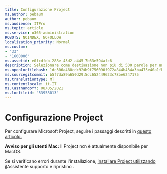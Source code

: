 ```yaml
---
title: Configurazione Project
ms.author: pebaum
author: pebaum
ms.audience: ITPro
ms.topic: article
ms.service: o365-administration
ROBOTS: NOINDEX, NOFOLLOW
localization_priority: Normal
ms.custom:
- "33"
- "1600006"
ms.assetid: e0fcdfdb-288e-43d2-a445-7b63e594afc6
description: Selezionare come destinazione non più di 500 parole per un articolo.
ms.openlocfilehash: 1dc306a480cdc920b9f756090f972a844b434a3ba475e40a1fbb08c89f625c51
ms.sourcegitcommit: b5f7da89a650d2915dc652449623c78be6247175
ms.translationtype: MT
ms.contentlocale: it-IT
ms.lasthandoff: 08/05/2021
ms.locfileid: "53958013"
---
```

# <a name="setting-up-project"></a>Configurazione Project

 Per configurare Microsoft Project, seguire i passaggi descritti in [questo articolo.](https://support.office.com/article/7059249b-d9fe-4d61-ab96-5c5bf435f281.aspx)

**Avviso per gli utenti Mac:** Il Project non è attualmente disponibile per MacOS. 
  
Se si verificano errori durante l'installazione, [installare Project utilizzando il](https://aka.ms/SaRA-ProjectSetupScenario)Assistente supporto e ripristino .
